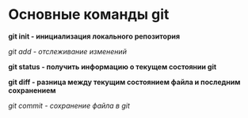 # Основные команды git

**git init - инициализация локального репозитория**

*git add - отслеживание изменений*

**git status - получить информацию о текущем состоянии git**

**git diff - разница между текущим состоянием файла и последним сохранением**

*git commit - сохранение файла в git*





